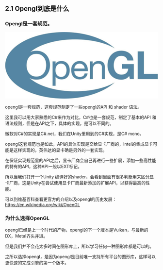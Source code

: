 ﻿## 2.1 Opengl到底是什么

### Opengl是一套规范。

![opengl logo](../../imgs/opengl_dev_env/introduce_opengl/opengl_logo.jpeg)

opengl是一套规范，这套规范制定了一些opengl的API 和 shader 语法。


这里我可以用大家熟悉的C#来作为对比，C#也是一套规范，制定了基本的API 和 语法规则，但是在API之下，具体的实现，是可以不同的。

微软对C#的实现是C#.net，我们在Unity里用到的C#实现，是C# mono。


opengl这套规范也是如此，API的具体实现是交给显卡厂商的，Intel的集成显卡可能是这样实现的，英伟达的显卡确是另外的一套实现。

在保证实现规范里的API之后，显卡厂商会自己再进行一些扩展，添加一些高性能的特有的API，这种API一般以EXT标记。

所以当我们打开一个Unity 编译好的shader，会看到里面有很多判断用来区分显卡厂商，这是Unity在尝试使用显卡厂商最新添加的扩展API，以获得最高的性能。


可以到维基百科查看更官方的介绍以及opengl的历史发展：https://en.wikipedia.org/wiki/OpenGL


### 为什么选择OpenGL

opengl已经是上一个时代的产物，opengl的下一个版本是Vulkan，与最新的DX，Metal齐头并进。

但是我们并不会花太多时间在图形库上，所以学习任何一种图形库都是可以的。

之所以选择opengl，是因为opengl是目前唯一支持所有平台的图形库，这样可以更快速的完成引擎的第一个版本。